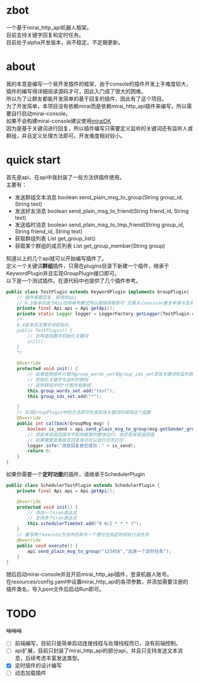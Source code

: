# zbot
一个基于mirai_http_api机器人框架。  
目前支持关键字回复和定时任务。  
目前处于alpha开发版本，尚不稳定。不定期更新。   

# about
我的本意是编写一个易开发插件的框架，由于console的插件开发上手难度较大，插件的编写得详细阅读源码才可，因此入门成了很大的困难。  
所以为了让群友都能开发简单的基于回复的插件，因此有了这个项目。  
为了开发简单，本项目没有依赖mirai而是依赖mirai_http_api插件来编写，所以需要自行启动mirai-console。  
如果不会构建mirai-console建议使用[miraiOK](https://github.com/LXY1226/MiraiOK)  
因为是基于关键词进行回复，所以插件编写只需要定义监听的关键词还有监听人或群组，并且定义处理方法即可。开发难度相对较小。

# quick start
首先是api，在api中我封装了一些方法供插件使用。  
主要有：  
- 发送群组文本消息  boolean send_plain_msg_to_group(String group_id, String text)
- 发送好友消息 boolean send_plain_msg_to_friend(String friend_id, String text)
- 发送临时消息 boolean send_plain_msg_to_tmp_friend(String group_id, String friend_id, String text)
- 获取群组列表 List<String> get_group_list()
- 获取某个群组的成员列表 List<String> get_group_member(String group)

知道以上的几个api就可以开始编写插件了。  
定义一个关键词**群组**插件，只需在plugins目录下新建一个插件，继承于KeywordPlugin并且实现GroupPlugin接口即可。  
以下是一个测试插件。在源代码中也提供了几个插件参考。  
```java
public class TestPlugin extends KeywordPlugin implements GroupPlugin{
    // 插件需要回复，即用到api 
    // 0.3版本后由于Api改用单例模式所以直接获取即可 无需关心session重复申请与复用
    private final Api api = Api.getApi();
    private static Logger logger = LoggerFactory.getLogger(TestPlugin.class);
    /*
    0.4版本后无需手动初始化
    public TestPlugin() {
        // 在构造函数中初始化关键词
        init();
    }
    */

    @Override
    protected void init() {
        // 如果是群插件只需向group_words_set和group_ids_set添加关键词和监听群
        // 初始化关键字与监听的群组
        // 监听群组中的*代表所有群组
        this.group_words_set.add("test");
        this.group_ids_set.add("*");

    }
    // 实现GroupPlugin中的方法即可在收到该关键词时调用这个函数
    @Override
    public int callback(GroupMsg msg) {
        boolean is_send = api.send_plain_msg_to_group(msg.getSender_group(), "收到test");
        // 目前来说返回值并不影响框架的整体运行，但还是保留返回值
        // 如果需要查看是否回复成功可以自行日志打印
        logger.info("消息回复是否成功：" + is_send);
        return 0;
    }
}
```
如果你需要一个**定时功能**的插件，请继承于SchedulerPlugin
```java
public class SchedulerTestPlugin extends SchedulerPlugin {
    private final Api api = Api.getApi();

    @Override
    protected void init() {
        // 添加一个cron表达式
        // 支持多个cron表达式
        this.schedulerTimeSet.add("0 0/2 * * * ?");
    }
    // 重写两个execute方法中的其中一个便可在指定时间执行该任务
    @Override
    public void execute() {
        api.send_plain_msg_to_group("123456","这是一个定时任务");
    }
}
```
随后启动mirai-console并且开启mirai_http_api插件，登录机器人账号。  
在resources/config.yaml中设置mirai_http_api的各项参数，并添加需要注册的插件类名，导入pom文件后启动Run即可。

# TODO
~~咕咕咕~~
- [ ] 前端编写，目前只是简单启动连接线程与处理线程而已，没有前端控制。
- [ ] api扩展，目前只封装了mirai_http_api的部分api，并且只支持发送文本消息，后续考虑丰富发送类型。
- [x] 定时插件的设计编写
- [ ] 动态加载插件